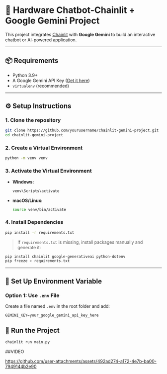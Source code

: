# 🔗 Hardware Chatbot-Chainlit + Google Gemini Project

This project integrates [Chainlit](https://docs.chainlit.io) with **Google Gemini** to build an interactive chatbot or AI-powered application.

---

## 📦 Requirements

- Python 3.9+
- A Google Gemini API Key ([Get it here](https://makersuite.google.com/app/apikey))
- `virtualenv` (recommended)

---

## ⚙️ Setup Instructions

### 1. Clone the repository

```bash
git clone https://github.com/yourusername/chainlit-gemini-project.git
cd chainlit-gemini-project
```

### 2. Create a Virtual Environment

```bash
python -m venv venv
```

### 3. Activate the Virtual Environment

- **Windows:**

  ```bash
  venv\Scripts\activate
  ```

- **macOS/Linux:**

  ```bash
  source venv/bin/activate
  ```

### 4. Install Dependencies

```bash
pip install -r requirements.txt
```

> If `requirements.txt` is missing, install packages manually and generate it:

```bash
pip install chainlit google-generativeai python-dotenv
pip freeze > requirements.txt
```

---

## 🔐 Set Up Environment Variable

### Option 1: Use `.env` File

Create a file named `.env` in the root folder and add:

```env
GEMINI_KEY=your_google_gemini_api_key_here
```

## 🚀 Run the Project

```bash
chainlit run main.py
```

##VIDEO


https://github.com/user-attachments/assets/492ad274-a172-4e7b-ba00-7949144b2e90


